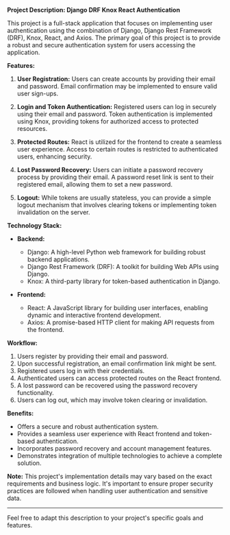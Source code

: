 **Project Description: Django DRF Knox React Authentication**

This project is a full-stack application that focuses on implementing user authentication using the combination of Django, Django Rest Framework (DRF), Knox, React, and Axios. The primary goal of this project is to provide a robust and secure authentication system for users accessing the application.

**Features:**

1. **User Registration:** Users can create accounts by providing their email and password. Email confirmation may be implemented to ensure valid user sign-ups.

2. **Login and Token Authentication:** Registered users can log in securely using their email and password. Token authentication is implemented using Knox, providing tokens for authorized access to protected resources.

3. **Protected Routes:** React is utilized for the frontend to create a seamless user experience. Access to certain routes is restricted to authenticated users, enhancing security.

4. **Lost Password Recovery:** Users can initiate a password recovery process by providing their email. A password reset link is sent to their registered email, allowing them to set a new password.

5. **Logout:** While tokens are usually stateless, you can provide a simple logout mechanism that involves clearing tokens or implementing token invalidation on the server.

**Technology Stack:**

- **Backend:**
  - Django: A high-level Python web framework for building robust backend applications.
  - Django Rest Framework (DRF): A toolkit for building Web APIs using Django.
  - Knox: A third-party library for token-based authentication in Django.

- **Frontend:**
  - React: A JavaScript library for building user interfaces, enabling dynamic and interactive frontend development.
  - Axios: A promise-based HTTP client for making API requests from the frontend.

**Workflow:**

1. Users register by providing their email and password.
2. Upon successful registration, an email confirmation link might be sent.
3. Registered users log in with their credentials.
4. Authenticated users can access protected routes on the React frontend.
5. A lost password can be recovered using the password recovery functionality.
6. Users can log out, which may involve token clearing or invalidation.

**Benefits:**

- Offers a secure and robust authentication system.
- Provides a seamless user experience with React frontend and token-based authentication.
- Incorporates password recovery and account management features.
- Demonstrates integration of multiple technologies to achieve a complete solution.

**Note:**
This project's implementation details may vary based on the exact requirements and business logic. It's important to ensure proper security practices are followed when handling user authentication and sensitive data.

---

Feel free to adapt this description to your project's specific goals and features.
